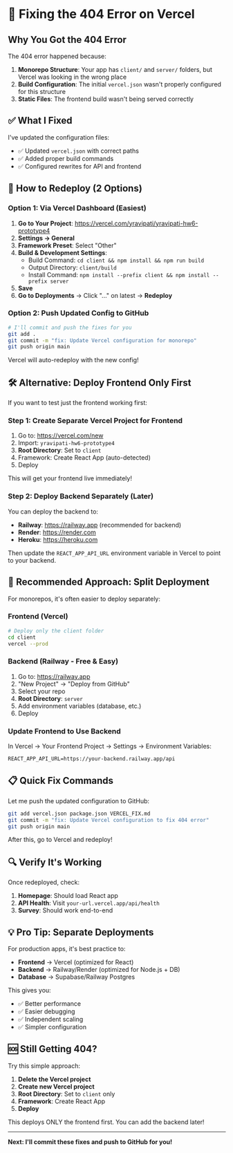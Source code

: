 # 🔧 Fixing the 404 Error on Vercel

## Why You Got the 404 Error

The 404 error happened because:
1. **Monorepo Structure**: Your app has `client/` and `server/` folders, but Vercel was looking in the wrong place
2. **Build Configuration**: The initial `vercel.json` wasn't properly configured for this structure
3. **Static Files**: The frontend build wasn't being served correctly

## ✅ What I Fixed

I've updated the configuration files:
- ✅ Updated `vercel.json` with correct paths
- ✅ Added proper build commands
- ✅ Configured rewrites for API and frontend

## 🚀 How to Redeploy (2 Options)

### Option 1: Via Vercel Dashboard (Easiest)

1. **Go to Your Project**: https://vercel.com/yravipati/yravipati-hw6-prototype4
2. **Settings → General**
3. **Framework Preset**: Select "Other"
4. **Build & Development Settings**:
   - Build Command: `cd client && npm install && npm run build`
   - Output Directory: `client/build`
   - Install Command: `npm install --prefix client && npm install --prefix server`
5. **Save**
6. **Go to Deployments** → Click "..." on latest → **Redeploy**

### Option 2: Push Updated Config to GitHub

```bash
# I'll commit and push the fixes for you
git add .
git commit -m "fix: Update Vercel configuration for monorepo"
git push origin main
```

Vercel will auto-redeploy with the new config!

## 🛠️ Alternative: Deploy Frontend Only First

If you want to test just the frontend working first:

### Step 1: Create Separate Vercel Project for Frontend
1. Go to: https://vercel.com/new
2. Import: `yravipati-hw6-prototype4`
3. **Root Directory**: Set to `client`
4. Framework: Create React App (auto-detected)
5. Deploy

This will get your frontend live immediately!

### Step 2: Deploy Backend Separately (Later)
You can deploy the backend to:
- **Railway**: https://railway.app (recommended for backend)
- **Render**: https://render.com
- **Heroku**: https://heroku.com

Then update the `REACT_APP_API_URL` environment variable in Vercel to point to your backend.

## 🎯 Recommended Approach: Split Deployment

For monorepos, it's often easier to deploy separately:

### Frontend (Vercel)
```bash
# Deploy only the client folder
cd client
vercel --prod
```

### Backend (Railway - Free & Easy)
1. Go to: https://railway.app
2. "New Project" → "Deploy from GitHub"
3. Select your repo
4. **Root Directory**: `server`
5. Add environment variables (database, etc.)
6. Deploy

### Update Frontend to Use Backend
In Vercel → Your Frontend Project → Settings → Environment Variables:
```
REACT_APP_API_URL=https://your-backend.railway.app/api
```

## 📋 Quick Fix Commands

Let me push the updated configuration to GitHub:

```bash
git add vercel.json package.json VERCEL_FIX.md
git commit -m "fix: Update Vercel configuration to fix 404 error"
git push origin main
```

After this, go to Vercel and redeploy!

## 🔍 Verify It's Working

Once redeployed, check:
1. **Homepage**: Should load React app
2. **API Health**: Visit `your-url.vercel.app/api/health`
3. **Survey**: Should work end-to-end

## 💡 Pro Tip: Separate Deployments

For production apps, it's best practice to:
- **Frontend** → Vercel (optimized for React)
- **Backend** → Railway/Render (optimized for Node.js + DB)
- **Database** → Supabase/Railway Postgres

This gives you:
- ✅ Better performance
- ✅ Easier debugging
- ✅ Independent scaling
- ✅ Simpler configuration

## 🆘 Still Getting 404?

Try this simple approach:

1. **Delete the Vercel project**
2. **Create new Vercel project**
3. **Root Directory**: Set to `client` only
4. **Framework**: Create React App
5. **Deploy**

This deploys ONLY the frontend first. You can add the backend later!

---

**Next: I'll commit these fixes and push to GitHub for you!**

